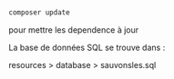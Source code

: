 ## 
```bash
composer update
```

pour mettre les dependence à jour

La base de données SQL se trouve dans :

resources > database > sauvonsles.sql